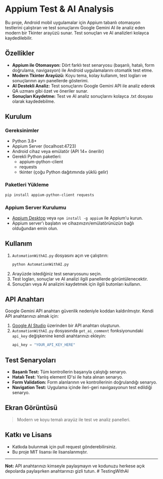 # Appium Test & AI Analysis

Bu proje, Android mobil uygulamalar için Appium tabanlı otomasyon testlerini çalıştıran ve test sonuçlarını Google Gemini AI ile analiz eden modern bir Tkinter arayüzü sunar. Test sonuçları ve AI analizleri kolayca kaydedilebilir.

## Özellikler
- **Appium ile Otomasyon:** Dört farklı test senaryosu (başarılı, hatalı, form doğrulama, navigasyon) ile Android uygulamalarını otomatik test etme.
- **Modern Tkinter Arayüzü:** Koyu tema, kolay kullanım, test logları ve sonuçlarının ayrı panellerde gösterimi.
- **AI Destekli Analiz:** Test sonuçlarını Google Gemini API ile analiz ederek QA uzmanı gibi özet ve öneriler sunar.
- **Sonuçları Kaydetme:** Test ve AI analiz sonuçlarını kolayca .txt dosyası olarak kaydedebilme.

## Kurulum

### Gereksinimler
- Python 3.8+
- Appium Server (localhost:4723)
- Android cihaz veya emülatör (API 14+ önerilir)
- Gerekli Python paketleri:
  - appium-python-client
  - requests
  - tkinter (çoğu Python dağıtımında yüklü gelir)

### Paketleri Yükleme
```bash
pip install appium-python-client requests
```

### Appium Server Kurulumu
- [Appium Desktop](https://appium.io/downloads.html) veya `npm install -g appium` ile Appium'u kurun.
- Appium server'ı başlatın ve cihazınızın/emülatörünüzün bağlı olduğundan emin olun.

## Kullanım
1. `AutomationWithAI.py` dosyasını açın ve çalıştırın:
   ```bash
   python AutomationWithAI.py
   ```
2. Arayüzde istediğiniz test senaryosunu seçin.
3. Test logları, sonuçlar ve AI analizi ilgili panellerde görüntülenecektir.
4. Sonuçları veya AI analizini kaydetmek için ilgili butonları kullanın.

## API Anahtarı
Google Gemini API anahtarı güvenlik nedeniyle koddan kaldırılmıştır. Kendi API anahtarınızı almak için:
1. [Google AI Studio](https://aistudio.google.com/app/apikey) üzerinden bir API anahtarı oluşturun.
2. `AutomationWithAI.py` dosyasında `get_ai_comment` fonksiyonundaki `api_key` değişkenine kendi anahtarınızı ekleyin:
   ```python
   api_key = "YOUR_API_KEY_HERE"
   ```

## Test Senaryoları
- **Başarılı Test:** Tüm kontrollerin başarıyla çalıştığı senaryo.
- **Hatalı Test:** Yanlış element ID'si ile hata alınan senaryo.
- **Form Validation:** Form alanlarının ve kontrollerinin doğrulandığı senaryo.
- **Navigation Test:** Uygulama içinde ileri-geri navigasyonun test edildiği senaryo.

## Ekran Görüntüsü
> Modern ve koyu temalı arayüz ile test ve analiz panelleri.

## Katkı ve Lisans
- Katkıda bulunmak için pull request gönderebilirsiniz.
- Bu proje MIT lisansı ile lisanslanmıştır.

---

**Not:** API anahtarınızı kimseyle paylaşmayın ve kodunuzu herkese açık depolarda paylaşırken anahtarınızı gizli tutun.
#   T e s t i n g W i t h A I  
 